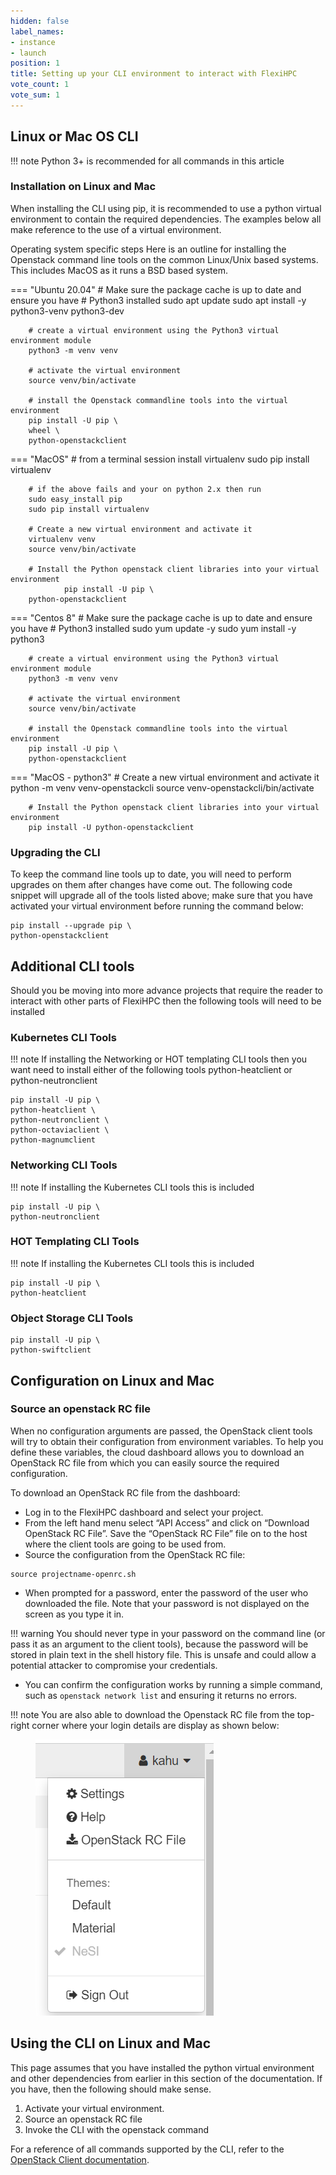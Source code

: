 ```yaml
---
hidden: false
label_names:
- instance
- launch
position: 1
title: Setting up your CLI environment to interact with FlexiHPC
vote_count: 1
vote_sum: 1
---
```


## Linux or Mac OS CLI

!!! note
    Python 3+ is recommended for all commands in this article

### Installation on Linux and Mac

When installing the CLI using pip, it is recommended to use a python virtual environment to contain the required dependencies. The examples below all make reference to the use of a virtual environment.

Operating system specific steps
Here is an outline for installing the Openstack command line tools on the common Linux/Unix based systems. This includes MacOS as it runs a BSD based system.


=== "Ubuntu 20.04"
        # Make sure the package cache is up to date and ensure you have
        # Python3 installed
        sudo apt update
        sudo apt install -y python3-venv python3-dev

        # create a virtual environment using the Python3 virtual environment module
        python3 -m venv venv

        # activate the virtual environment
        source venv/bin/activate

        # install the Openstack commandline tools into the virtual environment
        pip install -U pip \
        wheel \
        python-openstackclient

=== "MacOS"
        # from a terminal session install virtualenv
        sudo pip install virtualenv

        # if the above fails and your on python 2.x then run
        sudo easy_install pip
        sudo pip install virtualenv

        # Create a new virtual environment and activate it
        virtualenv venv
        source venv/bin/activate

        # Install the Python openstack client libraries into your virtual environment
                pip install -U pip \
        python-openstackclient

=== "Centos 8"
        # Make sure the package cache is up to date and ensure you have
        # Python3 installed
        sudo yum update -y
        sudo yum install -y python3

        # create a virtual environment using the Python3 virtual environment module
        python3 -m venv venv

        # activate the virtual environment
        source venv/bin/activate

        # install the Openstack commandline tools into the virtual environment
        pip install -U pip \
        python-openstackclient

=== "MacOS - python3"
        # Create a new virtual environment and activate it
        python -m venv venv-openstackcli
        source venv-openstackcli/bin/activate

        # Install the Python openstack client libraries into your virtual environment
        pip install -U python-openstackclient

### Upgrading the CLI

To keep the command line tools up to date, you will need to perform upgrades on them after changes have come out. The following code snippet will upgrade all of the tools listed above; make sure that you have activated your virtual environment before running the command below:

```
pip install --upgrade pip \
python-openstackclient
```

## Additional CLI tools

Should you be moving into more advance projects that require the reader to interact with other parts of FlexiHPC then the following tools will need to be installed

### Kubernetes CLI Tools

!!! note
    If installing the Networking or HOT templating CLI tools then you want need to install either of the following tools python-heatclient or python-neutronclient

```
pip install -U pip \
python-heatclient \
python-neutronclient \
python-octaviaclient \
python-magnumclient
```

### Networking CLI Tools

!!! note
    If installing the Kubernetes CLI tools this is included

```
pip install -U pip \
python-neutronclient
```

### HOT Templating CLI Tools

!!! note
    If installing the Kubernetes CLI tools this is included

```
pip install -U pip \
python-heatclient
```

### Object Storage CLI Tools

```
pip install -U pip \
python-swiftclient
```

## Configuration on Linux and Mac

### Source an openstack RC file

When no configuration arguments are passed, the OpenStack client tools will try to obtain their configuration from environment variables. To help you define these variables, the cloud dashboard allows you to download an OpenStack RC file from which you can easily source the required configuration.

To download an OpenStack RC file from the dashboard:

- Log in to the FlexiHPC dashboard and select your project.
- From the left hand menu select “API Access” and click on “Download OpenStack RC File”. Save the “OpenStack RC File” file on to the host where the client tools are going to be used from.
- Source the configuration from the OpenStack RC file:
```
source projectname-openrc.sh
```
- When prompted for a password, enter the password of the user who downloaded the file. Note that your password is not displayed on the screen as you type it in.

!!! warning
    You should never type in your password on the command line (or pass it as an argument to the client tools), because the password will be stored in plain text in the shell history file. This is unsafe and could allow a potential attacker to compromise your credentials.

- You can confirm the configuration works by running a simple command, such as `openstack network list` and ensuring it returns no errors.

!!! note
    You are also able to download the Openstack RC file from the top-right corner where your login details are display as shown below:
    <figure markdown>
        ![Alt text](../../images/flexi/user-menu.png)
    </figure>
    

## Using the CLI on Linux and Mac

This page assumes that you have installed the python virtual environment and other dependencies from earlier in this section of the documentation. If you have, then the following should make sense. 

1. Activate your virtual environment.
1. Source an openstack RC file
1. Invoke the CLI with the openstack command

For a reference of all commands supported by the CLI, refer to the [OpenStack Client documentation](https://docs.openstack.org/python-openstackclient/latest/).